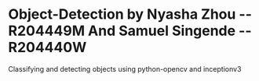 # Object-Detection by Nyasha Zhou -- R204449M And Samuel Singende --R204440W
Classifying and detecting objects using python-opencv and inceptionv3
